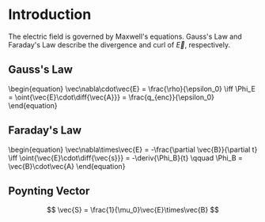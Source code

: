# Introduction

The electric field is governed by Maxwell's equations. Gauss's Law and Faraday's Law describe the divergence and curl of $\vec{E}$, respectively.

## Gauss's Law

\begin{equation}
\vec\nabla\cdot\vec{E} = \frac{\rho}{\epsilon_0} \iff \Phi_E = \oint{\vec{E}\cdot\diff{\vec{A}}} = \frac{q_{enc}}{\epsilon_0}
\end{equation}

## Faraday's Law

\begin{equation}
\vec\nabla\times\vec{E} = -\frac{\partial \vec{B}}{\partial t} \iff \oint{\vec{E}\cdot\diff{\vec{s}}} = -\deriv{\Phi_B}{t} \qquad \Phi_B = \vec{B}\cdot\vec{A}
\end{equation}

## Poynting Vector


$$
\vec{S} = \frac{1}{\mu_0}\vec{E}\times\vec{B}
$$

